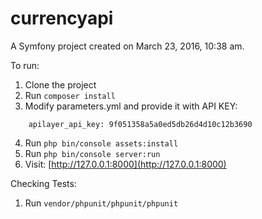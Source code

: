 currencyapi
===========

A Symfony project created on March 23, 2016, 10:38 am.

To run:
1. Clone the project
2. Run `composer install`
3. Modify parameters.yml and provide it with API KEY: 
```
    apilayer_api_key: 9f051358a5a0ed5db26d4d10c12b3690
```
4. Run `php bin/console assets:install`
5. Run `php bin/console server:run`
6. Visit: [http://127.0.0.1:8000](http://127.0.0.1:8000)

Checking Tests:
1. Run `vendor/phpunit/phpunit/phpunit`